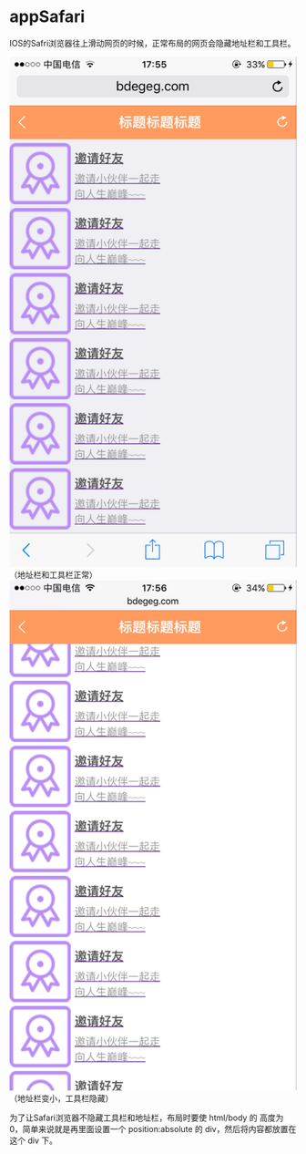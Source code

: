 # appSafari
IOS的Safri浏览器往上滑动网页的时候，正常布局的网页会隐藏地址栏和工具栏。

![image](https://github.com/wenwenhua/appSafari/raw/master/images/EG170226001.png) 
（地址栏和工具栏正常）
![image](https://github.com/wenwenhua/appSafari/raw/master/images/EG170226002.png) 
（地址栏变小，工具栏隐藏）

为了让Safari浏览器不隐藏工具栏和地址栏，布局时要使 html/body 的 高度为0，简单来说就是再里面设置一个 position:absolute 的 div，然后将内容都放置在这个 div 下。
